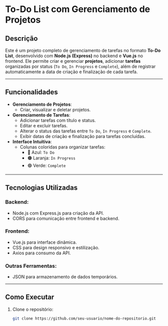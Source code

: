 # **To-Do List com Gerenciamento de Projetos**

## **Descrição**
Este é um projeto completo de gerenciamento de tarefas no formato **To-Do List**, desenvolvido com **Node.js (Express)** no backend e **Vue.js** no frontend. Ele permite criar e gerenciar **projetos**, adicionar **tarefas** organizadas por status (`To Do`, `In Progress` e `Complete`), além de registrar automaticamente a data de criação e finalização de cada tarefa.

---

## **Funcionalidades**
- **Gerenciamento de Projetos**:
  - Criar, visualizar e deletar projetos.
- **Gerenciamento de Tarefas**:
  - Adicionar tarefas com título e status.
  - Editar e excluir tarefas.
  - Alterar o status das tarefas entre `To Do`, `In Progress` e `Complete`.
  - Exibir datas de criação e finalização para tarefas concluídas.
- **Interface Intuitiva**:
  - Colunas coloridas para organizar tarefas:
    - 🔵 Azul: `To Do`
    - 🟠 Laranja: `In Progress`
    - 🟢 Verde: `Complete`

---

## **Tecnologias Utilizadas**
### **Backend**:
- Node.js com Express.js para criação da API.
- CORS para comunicação entre frontend e backend.

### **Frontend**:
- Vue.js para interface dinâmica.
- CSS para design responsivo e estilização.
- Axios para consumo da API.

### **Outras Ferramentas**:
- JSON para armazenamento de dados temporários.

---

## **Como Executar**

1. Clone o repositório:
   ```bash
   git clone https://github.com/seu-usuario/nome-do-repositorio.git
